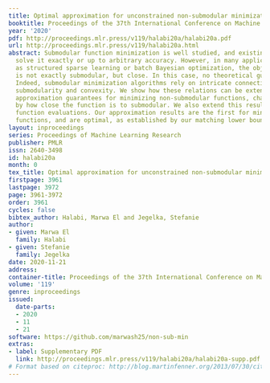 ```yaml
---
title: Optimal approximation for unconstrained non-submodular minimization
booktitle: Proceedings of the 37th International Conference on Machine Learning
year: '2020'
pdf: http://proceedings.mlr.press/v119/halabi20a/halabi20a.pdf
url: http://proceedings.mlr.press/v119/halabi20a.html
abstract: Submodular function minimization is well studied, and existing algorithms
  solve it exactly or up to arbitrary accuracy. However, in many applications, such
  as structured sparse learning or batch Bayesian optimization, the objective function
  is not exactly submodular, but close. In this case, no theoretical guarantees exist.
  Indeed, submodular minimization algorithms rely on intricate connections between
  submodularity and convexity. We show how these relations can be extended to obtain
  approximation guarantees for minimizing non-submodular functions, characterized
  by how close the function is to submodular. We also extend this result to noisy
  function evaluations. Our approximation results are the first for minimizing non-submodular
  functions, and are optimal, as established by our matching lower bound.
layout: inproceedings
series: Proceedings of Machine Learning Research
publisher: PMLR
issn: 2640-3498
id: halabi20a
month: 0
tex_title: Optimal approximation for unconstrained non-submodular minimization
firstpage: 3961
lastpage: 3972
page: 3961-3972
order: 3961
cycles: false
bibtex_author: Halabi, Marwa El and Jegelka, Stefanie
author:
- given: Marwa El
  family: Halabi
- given: Stefanie
  family: Jegelka
date: 2020-11-21
address: 
container-title: Proceedings of the 37th International Conference on Machine Learning
volume: '119'
genre: inproceedings
issued:
  date-parts:
  - 2020
  - 11
  - 21
software: https://github.com/marwash25/non-sub-min
extras:
- label: Supplementary PDF
  link: http://proceedings.mlr.press/v119/halabi20a/halabi20a-supp.pdf
# Format based on citeproc: http://blog.martinfenner.org/2013/07/30/citeproc-yaml-for-bibliographies/
---
```

